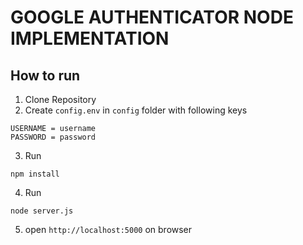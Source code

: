 # GOOGLE AUTHENTICATOR NODE IMPLEMENTATION

## How to run

1. Clone Repository
2. Create `config.env` in `config` folder with following keys

```env
USERNAME = username
PASSWORD = password
```

3. Run

```shell
npm install
```

4. Run

```shell
node server.js
```

5. open `http://localhost:5000` on browser
